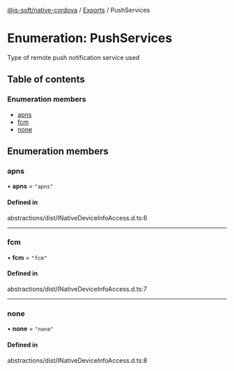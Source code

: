 [@js-soft/native-cordova](../README.md) / [Exports](../modules.md) / PushServices

# Enumeration: PushServices

Type of remote push notification service used

## Table of contents

### Enumeration members

-   [apns](PushServices.md#apns)
-   [fcm](PushServices.md#fcm)
-   [none](PushServices.md#none)

## Enumeration members

### apns

• **apns** = `"apns"`

#### Defined in

abstractions/dist/INativeDeviceInfoAccess.d.ts:6

---

### fcm

• **fcm** = `"fcm"`

#### Defined in

abstractions/dist/INativeDeviceInfoAccess.d.ts:7

---

### none

• **none** = `"none"`

#### Defined in

abstractions/dist/INativeDeviceInfoAccess.d.ts:8
